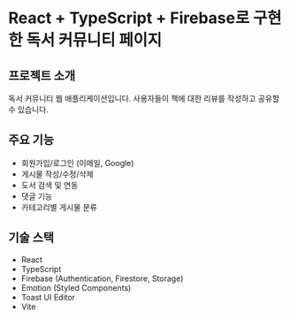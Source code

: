 # React + TypeScript + Firebase로 구현한 독서 커뮤니티 페이지

## 프로젝트 소개
독서 커뮤니티 웹 애플리케이션입니다. 사용자들이 책에 대한 리뷰를 작성하고 공유할 수 있습니다.

## 주요 기능
- 회원가입/로그인 (이메일, Google)
- 게시물 작성/수정/삭제
- 도서 검색 및 연동
- 댓글 기능
- 카테고리별 게시물 분류

## 기술 스택
- React
- TypeScript
- Firebase (Authentication, Firestore, Storage)
- Emotion (Styled Components)
- Toast UI Editor
- Vite